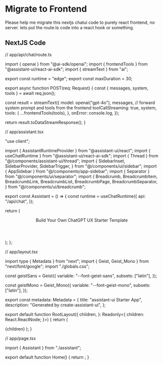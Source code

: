 # Migrate to Frontend

Please help me migrate this nextjs chatui code to purely react frontend, no server. lets put the route.ts code into a react hook or something.

## NextJS Code

// app/api/chat/route.ts

import { openai } from "@ai-sdk/openai";
import { frontendTools } from "@assistant-ui/react-ai-sdk";
import { streamText } from "ai";

export const runtime = "edge";
export const maxDuration = 30;

export async function POST(req: Request) {
const { messages, system, tools } = await req.json();

const result = streamText({
model: openai("gpt-4o"),
messages,
// forward system prompt and tools from the frontend
toolCallStreaming: true,
system,
tools: {
...frontendTools(tools),
},
onError: console.log,
});

return result.toDataStreamResponse();
}

// app/assistant.tsx

"use client";

import { AssistantRuntimeProvider } from "@assistant-ui/react";
import { useChatRuntime } from "@assistant-ui/react-ai-sdk";
import { Thread } from "@/components/assistant-ui/thread";
import {
SidebarInset,
SidebarProvider,
SidebarTrigger,
} from "@/components/ui/sidebar";
import { AppSidebar } from "@/components/app-sidebar";
import { Separator } from "@/components/ui/separator";
import {
Breadcrumb,
BreadcrumbItem,
BreadcrumbLink,
BreadcrumbList,
BreadcrumbPage,
BreadcrumbSeparator,
} from "@/components/ui/breadcrumb";

export const Assistant = () => {
const runtime = useChatRuntime({
api: "/api/chat",
});

return (
<AssistantRuntimeProvider runtime={runtime}>
<SidebarProvider>
<AppSidebar />
<SidebarInset>

<header className="flex h-16 shrink-0 items-center gap-2 border-b px-4">
<SidebarTrigger />
<Separator orientation="vertical" className="mr-2 h-4" />
<Breadcrumb>
<BreadcrumbList>
<BreadcrumbItem className="hidden md:block">
<BreadcrumbLink href="#">
Build Your Own ChatGPT UX
</BreadcrumbLink>
</BreadcrumbItem>
<BreadcrumbSeparator className="hidden md:block" />
<BreadcrumbItem>
<BreadcrumbPage>Starter Template</BreadcrumbPage>
</BreadcrumbItem>
</BreadcrumbList>
</Breadcrumb>
</header>
<Thread />
</SidebarInset>
</SidebarProvider>
</AssistantRuntimeProvider>
);
};

// app/layout.tsx

import type { Metadata } from "next";
import { Geist, Geist_Mono } from "next/font/google";
import "./globals.css";

const geistSans = Geist({
variable: "--font-geist-sans",
subsets: ["latin"],
});

const geistMono = Geist_Mono({
variable: "--font-geist-mono",
subsets: ["latin"],
});

export const metadata: Metadata = {
title: "assistant-ui Starter App",
description: "Generated by create-assistant-ui",
};

export default function RootLayout({
children,
}: Readonly<{
children: React.ReactNode;
}>) {
return (

<html lang="en">
<body
className={`${geistSans.variable} ${geistMono.variable} antialiased`} >
{children}
</body>
</html>
);
}

// app/page.tsx

import { Assistant } from "./assistant";

export default function Home() {
return <Assistant />;
}
